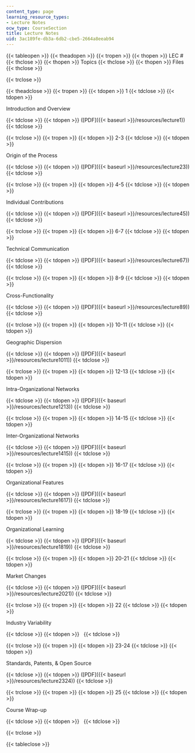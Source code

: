 ```yaml
---
content_type: page
learning_resource_types:
- Lecture Notes
ocw_type: CourseSection
title: Lecture Notes
uid: 3ac189fe-db3a-6db2-cbe5-2664a8eeab94
---
```


{{< tableopen >}}
{{< theadopen >}}
{{< tropen >}}
{{< thopen >}}
LEC #
{{< thclose >}}
{{< thopen >}}
Topics
{{< thclose >}}
{{< thopen >}}
Files
{{< thclose >}}

{{< trclose >}}

{{< theadclose >}}
{{< tropen >}}
{{< tdopen >}}
1
{{< tdclose >}}
{{< tdopen >}}


Introduction and Overview


{{< tdclose >}}
{{< tdopen >}}
([PDF]({{< baseurl >}}/resources/lecture1))
{{< tdclose >}}

{{< trclose >}}
{{< tropen >}}
{{< tdopen >}}
2-3
{{< tdclose >}}
{{< tdopen >}}


Origin of the Process


{{< tdclose >}}
{{< tdopen >}}
([PDF]({{< baseurl >}}/resources/lecture23))
{{< tdclose >}}

{{< trclose >}}
{{< tropen >}}
{{< tdopen >}}
4-5
{{< tdclose >}}
{{< tdopen >}}


Individual Contributions


{{< tdclose >}}
{{< tdopen >}}
([PDF]({{< baseurl >}}/resources/lecture45))
{{< tdclose >}}

{{< trclose >}}
{{< tropen >}}
{{< tdopen >}}
6-7
{{< tdclose >}}
{{< tdopen >}}


Technical Communication


{{< tdclose >}}
{{< tdopen >}}
([PDF]({{< baseurl >}}/resources/lecture67))
{{< tdclose >}}

{{< trclose >}}
{{< tropen >}}
{{< tdopen >}}
8-9
{{< tdclose >}}
{{< tdopen >}}


Cross-Functionality


{{< tdclose >}}
{{< tdopen >}}
([PDF]({{< baseurl >}}/resources/lecture89))
{{< tdclose >}}

{{< trclose >}}
{{< tropen >}}
{{< tdopen >}}
10-11
{{< tdclose >}}
{{< tdopen >}}


Geographic Dispersion


{{< tdclose >}}
{{< tdopen >}}
([PDF]({{< baseurl >}}/resources/lecture1011))
{{< tdclose >}}

{{< trclose >}}
{{< tropen >}}
{{< tdopen >}}
12-13
{{< tdclose >}}
{{< tdopen >}}


Intra-Organizational Networks


{{< tdclose >}}
{{< tdopen >}}
([PDF]({{< baseurl >}}/resources/lecture1213))
{{< tdclose >}}

{{< trclose >}}
{{< tropen >}}
{{< tdopen >}}
14-15
{{< tdclose >}}
{{< tdopen >}}


Inter-Organizational Networks


{{< tdclose >}}
{{< tdopen >}}
([PDF]({{< baseurl >}}/resources/lecture1415))
{{< tdclose >}}

{{< trclose >}}
{{< tropen >}}
{{< tdopen >}}
16-17
{{< tdclose >}}
{{< tdopen >}}


Organizational Features


{{< tdclose >}}
{{< tdopen >}}
([PDF]({{< baseurl >}}/resources/lecture1617))
{{< tdclose >}}

{{< trclose >}}
{{< tropen >}}
{{< tdopen >}}
18-19
{{< tdclose >}}
{{< tdopen >}}


Organizational Learning


{{< tdclose >}}
{{< tdopen >}}
([PDF]({{< baseurl >}}/resources/lecture1819))
{{< tdclose >}}

{{< trclose >}}
{{< tropen >}}
{{< tdopen >}}
20-21
{{< tdclose >}}
{{< tdopen >}}


Market Changes


{{< tdclose >}}
{{< tdopen >}}
([PDF]({{< baseurl >}}/resources/lecture2021))
{{< tdclose >}}

{{< trclose >}}
{{< tropen >}}
{{< tdopen >}}
22
{{< tdclose >}}
{{< tdopen >}}


Industry Variability


{{< tdclose >}}
{{< tdopen >}}
 
{{< tdclose >}}

{{< trclose >}}
{{< tropen >}}
{{< tdopen >}}
23-24
{{< tdclose >}}
{{< tdopen >}}


Standards, Patents, & Open Source


{{< tdclose >}}
{{< tdopen >}}
([PDF]({{< baseurl >}}/resources/lecture2324))
{{< tdclose >}}

{{< trclose >}}
{{< tropen >}}
{{< tdopen >}}
25
{{< tdclose >}}
{{< tdopen >}}


Course Wrap-up


{{< tdclose >}}
{{< tdopen >}}
 
{{< tdclose >}}

{{< trclose >}}

{{< tableclose >}}